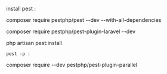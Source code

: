 install pest :

composer require pestphp/pest --dev --with-all-dependencies

composer require pestphp/pest-plugin-laravel --dev

php artisan pest:install


`pest -p :`

composer require --dev pestphp/pest-plugin-parallel


